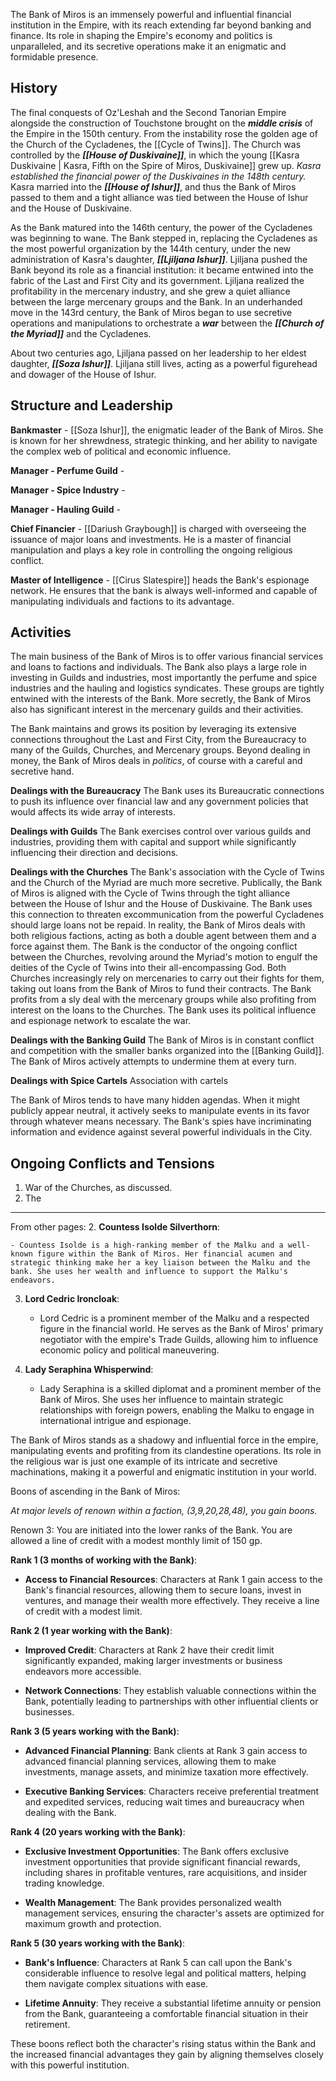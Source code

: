 The Bank of Miros is an immensely powerful and influential financial institution in the Empire, with its reach extending far beyond banking and finance. Its role in shaping the Empire's economy and politics is unparalleled, and its secretive operations make it an enigmatic and formidable presence.

## History
The final conquests of Oz'Leshah and the Second Tanorian Empire alongside the construction of Touchstone brought on the ***middle crisis*** of the Empire in the 150th century. From the instability rose the golden age of the Church of the Cycladenes, the [[Cycle of Twins]]. The Church was controlled by the ***[[House of Duskivaine]]***, in which the young [[Kasra Duskivaine | Kasra, Fifth on the Spire of Miros, Duskivaine]] grew up.
*Kasra established the financial power of the Duskivaines in the 148th century.*
Kasra married into the ***[[House of Ishur]]***, and thus the Bank of Miros passed to them and a tight alliance was tied between the House of Ishur and the House of Duskivaine.

As the Bank matured into the 146th century, the power of the Cycladenes was beginning to wane. The Bank stepped in, replacing the Cycladenes as the most powerful organization by the 144th century, under the new administration of Kasra's daughter, ***[[Ljiljana Ishur]]***. Ljiljana pushed the Bank beyond its role as a financial institution: it became entwined into the fabric of the Last and First City and its government. Ljiljana realized the profitability in the mercenary industry, and she grew a quiet alliance between the large mercenary groups and the Bank. In an underhanded move in the 143rd century, the Bank of Miros began to use secretive operations and manipulations to orchestrate a ***war*** between the ***[[Church of the Myriad]]*** and the Cycladenes.

About two centuries ago, Ljiljana passed on her leadership to her eldest daughter, ***[[Soza Ishur]]***. Ljiljana still lives, acting as a powerful figurehead and dowager of the House of Ishur.
## Structure and Leadership

**Bankmaster** - [[Soza Ishur]], the enigmatic leader of the Bank of Miros. She is known for her shrewdness, strategic thinking, and her ability to navigate the complex web of political and economic influence.

**Manager - Perfume Guild** - 

**Manager - Spice Industry** -

**Manager - Hauling Guild** -

**Chief Financier** - [[Dariush Graybough]] is charged with overseeing the issuance of major loans and investments. He is a master of financial manipulation and plays a key role in controlling the ongoing religious conflict.

**Master of Intelligence** - [[Cirus Slatespire]] heads the Bank's espionage network. He ensures that the bank is always well-informed and capable of manipulating individuals and factions to its advantage.
## Activities

The main business of the Bank of Miros is to offer various financial services and loans to factions and individuals. The Bank also plays a large role in investing in Guilds and industries, most importantly the perfume and spice industries and the hauling and logistics syndicates. These groups are tightly entwined with the interests of the Bank. More secretly, the Bank of Miros also has significant interest in the mercenary guilds and their activities.

The Bank maintains and grows its position by leveraging its extensive connections throughout the Last and First City, from the Bureaucracy to many of the Guilds, Churches, and Mercenary groups. Beyond dealing in money, the Bank of Miros deals in *politics*, of course with a careful and secretive hand.

**Dealings with the Bureaucracy**
The Bank uses its Bureaucratic connections to push its influence over financial law and any government policies that would affects its wide array of interests.

**Dealings with Guilds**
The Bank exercises control over various guilds and industries, providing them with capital and support while significantly influencing their direction and decisions.

**Dealings with the Churches**
The Bank's association with the Cycle of Twins and the Church of the Myriad are much more secretive. Publically, the Bank of Miros is aligned with the Cycle of Twins through the tight alliance between the House of Ishur and the House of Duskivaine. The Bank uses this connection to threaten excommunication from the powerful Cycladenes should large loans not be repaid. In reality, the Bank of Miros deals with both religious factions, acting as both a double agent between them and a force against them. The Bank is the conductor of the ongoing conflict between the Churches, revolving around the Myriad's motion to engulf the deities of the Cycle of Twins into their all-encompassing God. Both Churches increasingly rely on mercenaries to carry out their fights for them, taking out loans from the Bank of Miros to fund their contracts. The Bank profits from a sly deal with the mercenary groups while also profiting from interest on the loans to the Churches. The Bank uses its political influence and espionage network to escalate the war.

**Dealings with the Banking Guild**
The Bank of Miros is in constant conflict and competition with the smaller banks organized into the [[Banking Guild]]. The Bank of Miros actively attempts to undermine them at every turn.

**Dealings with Spice Cartels**
Association with cartels

The Bank of Miros tends to have many hidden agendas. When it might publicly appear neutral, it actively seeks to manipulate events in its favor through whatever means necessary. The Bank's spies have incriminating information and evidence against several powerful individuals in the City.

## Ongoing Conflicts and Tensions

1. War of the Churches, as discussed.
2. The 

---
From other pages:
2. **Countess Isolde Silverthorn**:
    
    - Countess Isolde is a high-ranking member of the Malku and a well-known figure within the Bank of Miros. Her financial acumen and strategic thinking make her a key liaison between the Malku and the bank. She uses her wealth and influence to support the Malku's endeavors.

3. **Lord Cedric Ironcloak**:
    
    - Lord Cedric is a prominent member of the Malku and a respected figure in the financial world. He serves as the Bank of Miros' primary negotiator with the empire's Trade Guilds, allowing him to influence economic policy and political maneuvering.

7. **Lady Seraphina Whisperwind**:
    
    - Lady Seraphina is a skilled diplomat and a prominent member of the Bank of Miros. She uses her influence to maintain strategic relationships with foreign powers, enabling the Malku to engage in international intrigue and espionage.



The Bank of Miros stands as a shadowy and influential force in the empire, manipulating events and profiting from its clandestine operations. Its role in the religious war is just one example of its intricate and secretive machinations, making it a powerful and enigmatic institution in your world.




Boons of ascending in the Bank of Miros:

*At major levels of renown within a faction, (3,9,20,28,48), you gain boons.*

Renown 3: You are initiated into the lower ranks of the Bank. You are allowed a line of credit with a modest monthly limit of 150 gp.

**Rank 1 (3 months of working with the Bank)**:

- **Access to Financial Resources**: Characters at Rank 1 gain access to the Bank's financial resources, allowing them to secure loans, invest in ventures, and manage their wealth more effectively. They receive a line of credit with a modest limit.

**Rank 2 (1 year working with the Bank)**:

- **Improved Credit**: Characters at Rank 2 have their credit limit significantly expanded, making larger investments or business endeavors more accessible.
    
- **Network Connections**: They establish valuable connections within the Bank, potentially leading to partnerships with other influential clients or businesses.
    

**Rank 3 (5 years working with the Bank)**:

- **Advanced Financial Planning**: Bank clients at Rank 3 gain access to advanced financial planning services, allowing them to make investments, manage assets, and minimize taxation more effectively.
    
- **Executive Banking Services**: Characters receive preferential treatment and expedited services, reducing wait times and bureaucracy when dealing with the Bank.
    

**Rank 4 (20 years working with the Bank)**:

- **Exclusive Investment Opportunities**: The Bank offers exclusive investment opportunities that provide significant financial rewards, including shares in profitable ventures, rare acquisitions, and insider trading knowledge.
    
- **Wealth Management**: The Bank provides personalized wealth management services, ensuring the character's assets are optimized for maximum growth and protection.
    

**Rank 5 (30 years working with the Bank)**:

- **Bank's Influence**: Characters at Rank 5 can call upon the Bank's considerable influence to resolve legal and political matters, helping them navigate complex situations with ease.
    
- **Lifetime Annuity**: They receive a substantial lifetime annuity or pension from the Bank, guaranteeing a comfortable financial situation in their retirement.
    

These boons reflect both the character's rising status within the Bank and the increased financial advantages they gain by aligning themselves closely with this powerful institution.